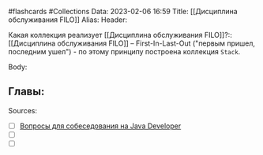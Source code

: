 #flashcards #Collections 
Data: 2023-02-06 16:59
Title: [[Дисциплина обслуживания FILO]]
Alias:
Header:

Какая коллекция реализует [[Дисциплина обслуживания FILO]]?::[[Дисциплина обслуживания FILO]] – First-In-Last-Out ("первым пришел, последним ушел") - по этому принципу построена коллекция `Stack`.
<!--SR:!2023-11-03,10,630-->



Body:




Главы:
-


Sources:
- [ ] [Вопросы для собеседования на Java Developer](https://github.com/enhorse/java-interview/blob/master/README.md#%D0%9E%D0%9E%D0%9F)
- [ ] []()
- [ ] []()

